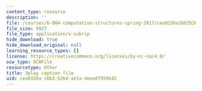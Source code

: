 ```yaml
---
content_type: resource
description: ''
file: /courses/6-004-computation-structures-spring-2017/cea0156a16635264ae1a4eea07959b42_m42nkRJwCKY.vtt
file_size: 9927
file_type: application/x-subrip
hide_download: true
hide_download_original: null
learning_resource_types: []
license: https://creativecommons.org/licenses/by-nc-sa/4.0/
ocw_type: OCWFile
resourcetype: Other
title: 3play caption file
uid: cea0156a-1663-5264-ae1a-4eea07959b42
---
```

